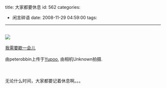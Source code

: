 title: 大家都要休息
id: 562
categories:
  - 闲言碎语
date: 2008-11-29 04:59:00
tags:
---

</br>[![](http://m2.img.libdd.com/farm5/2012/0824/05/606C4F49890FA4EDA8605FFFCA812047CE2490189977_500_334.jpg)</img>](http://www.yupoo.com/photos/view?id=ff8080811d5d6ec9011d60ad938a3ecc "photo sharing")
</br>
</br><span>[我需要歇一会儿](http://www.yupoo.com/photos/view?id=ff8080811d5d6ec9011d60ad938a3ecc)
</br>
</br>由peterobbin上传于[Yupoo](http://www.yupoo.com/), 由相机Unknown拍摄.
</br></span>
</br>
</br>
</br>无论什么时间，大家都要记着休息啊。。。
</br>